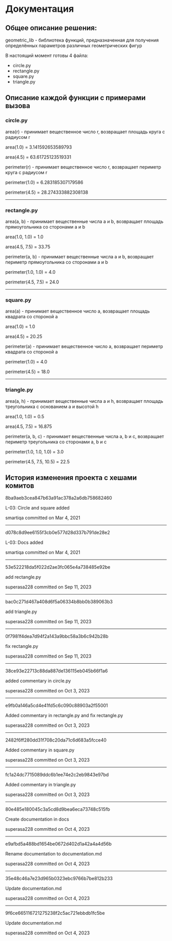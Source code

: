 # Документация
## Общее описание решения:
geometric_lib - библиотека функций, предназначенная для получения определённых параметров различных геометрических фигур

В настоящий момент готовы 4 файла:
- circle.py
- rectangle.py
- square.py
- triangle.py

  
## Описание каждой функции с примерами вызова
### circle.py
area(r) - принимает вещественное число r, возвращает площадь круга с радиусом r

area(1.0) = 3.141592653589793

area(4.5) = 63.61725123519331



perimeter(r) - принимает вещественное число r, возвращает периметр круга с радиусом r

perimeter(1.0) = 6.283185307179586

perimeter(4.5) = 28.274333882308138

---


### rectangle.py
area(a, b) - принимает вещественные числа a и b, возвращает площадь прямоугольника со сторонами a и b

area(1.0, 1.0) = 1.0

area(4.5, 7.5) = 33.75

perimeter(a, b) - принимает вещественные числа a и b, возвращает периметр прямоугольника со сторонами a и b

perimeter(1.0, 1.0) = 4.0

perimeter(4.5, 7.5) = 24.0


  ----

  
### square.py
area(a) - принимает вещественное число a, возвращает площадь квадрата со стороной a

area(1.0) = 1.0

area(4.5) = 20.25
  
perimeter(a) - принимает вещественное число a, возвращает периметр квадрата со стороной a

perimeter(1.0) = 4.0

perimeter(4.5) = 18.0


----


### triangle.py
area(a, h) - принимает вещественные числа a и h, возвращает площадь треугольника с основанием a и высотой h

area(1.0, 1.0) = 0.5

area(4.5, 7.5) = 16.875
  
perimeter(a, b, c) - принимает вещественные числа a, b и c, возвращает периметр треугольника со сторонами a, b и c

perimeter(1.0, 1.0, 1.0) = 3.0

perimeter(4.5, 7.5, 10.5) = 22.5

  
## История изменения проекта с хешами комитов
8ba9aeb3cea847b63a91ac378a2a6db758682460

  L-03: Circle and square added
  
smartiqa committed on Mar 4, 2021

-------------------

d078c8d9ee6155f3cb0e577d28d337b791de28e2

  L-03: Docs added

smartiqa committed on Mar 4, 2021

-----------
  
53e522218da5f022d2ae3fc065e4a738485e92be

  add rectangle.py
  
superasa228 committed on Sep 11, 2023

-------------
  
bac0c271d467a408d6f5a06334b8bb0b389063b3

  add triangle.py
  
superasa228 committed on Sep 11, 2023

----------

0f7981f4dea7d94f2a143a9bbc58a3b6c942b28b

  fix rectangle.py
  
superasa228 committed on Sep 11, 2023

---------

38ce93e22713c88da887de136115eb045b66f1a6

  added commentary in circle.py
  
superasa228 committed on Oct 3, 2023

---------

e9fb0a146a5cd4e41fd5c6c090c88903a2f55001

  Added commentary in rectangle.py and fix rectangle.py
  
superasa228 committed on Oct 3, 2023

--------

2482f6ff280dd31f708c20da71c6d683a5fcce40

  Added commentary in square.py
  
superasa228 committed on Oct 3, 2023

---------

fc1a24dc7715089ddc6b1ee74e2c2eb9843e97bd

  Added commentary in triangle.py
  
superasa228 committed on Oct 3, 2023

----------

80e485e180045c3a5cd8d9bea6eca73748c515fb

Create documentation in docs

superasa228 committed on Oct 4, 2023

---------

e9afbd5a488bd1654be0672d402d1a42a4a4d56b

Rename documentation to documentation.md

superasa228 committed on Oct 4, 2023

--------

35e48c46a7e23d965b0323ebc9766b7be812b233

Update documentation.md

superasa228 committed on Oct 4, 2023

-----

9f6ce665116721275238f2c5ac721ebbdb1fc5be

Update documentation.md 

superasa228 committed on Oct 4, 2023

